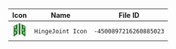 | Icon | Name | File ID |
| ---  | ---  | ---     |
| ![](HingeJoint%20Icon.png) | `HingeJoint Icon` | `-4500897216260885023` |
